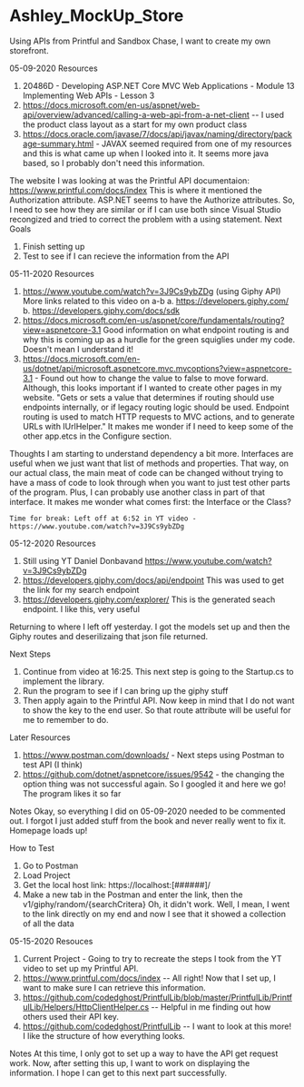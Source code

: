 # Ashley_MockUp_Store
 Using APIs from Printful and Sandbox Chase, I want to create my own storefront. 

 05-09-2020
 Resources
 1. 20486D - Developing ASP.NET Core MVC Web Applications - Module 13 Implementing Web APIs - Lesson 3
 2. https://docs.microsoft.com/en-us/aspnet/web-api/overview/advanced/calling-a-web-api-from-a-net-client -- I used the product class layout as a start for my own product class
 3. https://docs.oracle.com/javase/7/docs/api/javax/naming/directory/package-summary.html - JAVAX seemed required from one of my resources and this is what came up when I looked into it. It seems more java based, so I probably don't need this information. 
   
   The website I was looking at was the Printful API documentaion: https://www.printful.com/docs/index
   This is where it mentioned the Authorization attribute. ASP.NET seems to have the Authorize attributes. So, I need to see how they are similar or if I can use both since Visual Studio recongized and tried to correct the problem with a using statement. 
   Next Goals
   1. Finish setting up
   2. Test to see if I can recieve the information from the API

   05-11-2020
   Resources
   1. https://www.youtube.com/watch?v=3J9Cs9ybZDg (using Giphy API) More links related to this video on a-b
      a. https://developers.giphy.com/
      b. https://developers.giphy.com/docs/sdk
   2. https://docs.microsoft.com/en-us/aspnet/core/fundamentals/routing?view=aspnetcore-3.1 Good information on what endpoint routing is and why this is coming up as a hurdle for the green squiglies under my code. Doesn't mean I understand it! 
   3. https://docs.microsoft.com/en-us/dotnet/api/microsoft.aspnetcore.mvc.mvcoptions?view=aspnetcore-3.1 - Found out how to change the value to false to move forward. Although, this looks important if I wanted to create other pages in my website. 
            "Gets or sets a value that determines if routing should use endpoints internally, or if legacy routing logic should be used. Endpoint routing is used to match HTTP requests to MVC actions, and to generate URLs with IUrlHelper."
    It makes me wonder if I need to keep some of the other app.etcs in the Configure section. 

   Thoughts
    I am starting to understand dependency a bit more. Interfaces are useful when we just want that list of methods and properties. That way, on our actual class, the main meat of code can be changed without trying to have a mass of code to look through when you want to just test other parts of the program. Plus, I can probably use another class in part of that interface. 
    It makes me wonder what comes first: the Interface or the Class?

    Time for break: Left off at 6:52 in YT video -  https://www.youtube.com/watch?v=3J9Cs9ybZDg

  05-12-2020
  Resources
  1. Still using YT Daniel Donbavand https://www.youtube.com/watch?v=3J9Cs9ybZDg
  2. https://developers.giphy.com/docs/api/endpoint This was used to get the link for my search endpoint
  3. https://developers.giphy.com/explorer/ This is the generated seach endpoint. I like this, very useful

  Returning to where I left off yesterday. I got the models set up and then the Giphy routes and deserilizaing that json file returned.

  Next Steps
  1. Continue from video at 16:25. This next step is going to the Startup.cs to implement the library. 
  2. Run the program to see if I can bring up the giphy stuff
  3. Then apply again to the Printful API. Now keep in mind that I do not want to show the key to the end user. So that route attribute will be useful for me to remember to do. 
  
  Later
  Resources
  1. https://www.postman.com/downloads/ - Next steps using Postman to test API (I think)
  2. https://github.com/dotnet/aspnetcore/issues/9542 - the changing the option thing was not successful again. So I googled it and here we go! The program likes it so far

  Notes 
  Okay, so everything I did on 05-09-2020 needed to be commented out. I forgot I just added stuff from the book and never really went to fix it. Homepage loads up! 

  How to Test
  1. Go to Postman
  2. Load Project
  3. Get the local host link: https://localhost:[######]/
  4. Make a new tab in the Postman and enter the link, then the v1/giphy/random/{searchCritera}
  Oh, it didn't work. Well, I mean, I went to the link directly on my end and now I see that it showed a collection of all the data

  05-15-2020
  Resouces
  1. Current Project - Going to try to recreate the steps I took from the YT video to set up my Printful API. 
  2. https://www.printful.com/docs/index -- All right! Now that I set up, I want to make sure I can retrieve this information. 
  3. https://github.com/codedghost/PrintfulLib/blob/master/PrintfulLib/PrintfulLib/Helpers/HttpClientHelper.cs -- Helpful in me finding out how others used their API key. 
  4. https://github.com/codedghost/PrintfulLib -- I want to look at this more! I like the structure of how everything looks. 

  Notes
  At this time, I only got to set up a way to have the API get request work. Now, after setting this up, I want to work on displaying the information. I hope I can get to this next part successfully. 